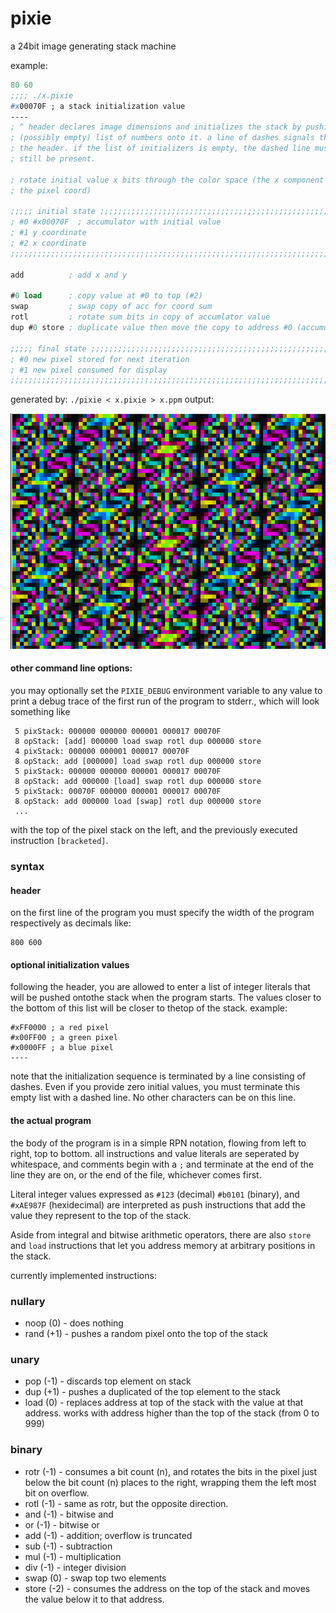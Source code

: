 
# pixie

a 24bit image generating stack machine

example:
```lisp
80 60
;;;; ./x.pixie
#x00070F ; a stack initialization value
----
; ^ header declares image dimensions and initializes the stack by pushing a 
; (possibly empty) list of numbers onto it. a line of dashes signals the end of
; the header. if the list of initializers is empty, the dashed line must
; still be present.

; rotate initial value x bits through the color space (the x component of 
; the pixel coord)

;;;;; initial state ;;;;;;;;;;;;;;;;;;;;;;;;;;;;;;;;;;;;;;;;;;;;;;;;;;;;;;;;;;;;
; #0 #x00070F  ; accumulator with initial value
; #1 y coordinate
; #2 x coordinate
;;;;;;;;;;;;;;;;;;;;;;;;;;;;;;;;;;;;;;;;;;;;;;;;;;;;;;;;;;;;;;;;;;;;;;;;;;;;;;;;

add          ; add x and y

#0 load      ; copy value at #0 to top (#2)
swap         ; swap copy of acc for coord sum
rotl         ; rotate sum bits in copy of accumlator value
dup #0 store ; duplicate value then move the copy to address #0 (accumulator)

;;;;; final state ;;;;;;;;;;;;;;;;;;;;;;;;;;;;;;;;;;;;;;;;;;;;;;;;;;;;;;;;;;;;;;
; #0 new pixel stored for next iteration
; #1 new pixel consumed for display
;;;;;;;;;;;;;;;;;;;;;;;;;;;;;;;;;;;;;;;;;;;;;;;;;;;;;;;;;;;;;;;;;;;;;;;;;;;;;;;;
```
generated by: `./pixie < x.pixie > x.ppm`
output:

![](https://raw.githubusercontent.com/jessrud/pixie/master/x.png)

#### other command line options:
you may optionally set the `PIXIE_DEBUG` environment variable to any value to 
print a debug trace of the first run of the program to stderr., which will look 
something like
```
 5 pixStack: 000000 000000 000001 000017 00070F
 8 opStack: [add] 000000 load swap rotl dup 000000 store
 4 pixStack: 000000 000001 000017 00070F
 8 opStack: add [000000] load swap rotl dup 000000 store
 5 pixStack: 000000 000000 000001 000017 00070F
 8 opStack: add 000000 [load] swap rotl dup 000000 store
 5 pixStack: 00070F 000000 000001 000017 00070F
 8 opStack: add 000000 load [swap] rotl dup 000000 store
 ... 
```
with the top of the pixel stack on the left, and the previously executed
instruction `[bracketed]`.

### syntax
#### header
on the first line of the program you must specify the width of the program 
respectively as decimals
like:
```
800 600
```
#### optional initialization values
following the header, you are allowed to enter a list of integer literals that 
will be pushed ontothe stack when the program starts. The values closer to the 
bottom of this list will be closer to thetop of the stack. example:
```
#xFF0000 ; a red pixel
#x00FF00 ; a green pixel
#x0000FF ; a blue pixel
----
```
note that the initialization sequence is terminated by a line consisting of 
dashes. Even if you provide zero initial values, you must terminate this empty 
list with a dashed line. No other characters can be on this line.

#### the actual program
the body of the program is in a simple RPN notation, flowing from left to right, 
top to bottom. all instructions and value literals are seperated by whitespace, 
and comments begin with a `;` and terminate at the end of the line they are on, 
or the end of the file, whichever comes first.

Literal integer values expressed as `#123` (decimal) `#b0101` (binary), and 
`#xAE987F` (hexidecimal) are interpreted as push instructions that add the value
they represent to the top of the stack.

Aside from integral and bitwise arithmetic operators, there are also `store` and
`load` instructions that let you address memory at arbitrary positions in the 
stack.

currently implemented instructions:

### nullary

* noop (0)  - does nothing
* rand (+1) - pushes a random pixel onto the top of the stack

### unary

* pop (-1) - discards top element on stack
* dup (+1) - pushes a duplicated of the top element to the stack
* load (0) - replaces address at top of the stack with the value
             at that address. works with address higher than
             the top of the stack (from 0 to 999)

### binary
* rotr (-1) - consumes a bit count (n), and rotates the bits in the pixel just 
              below the bit count (n) places to the right, wrapping them the 
              left most bit on overflow.
* rotl  (-1) - same as rotr, but the opposite direction.
* and   (-1) - bitwise and
* or    (-1) - bitwise or
* add   (-1) - addition; overflow is truncated
* sub   (-1) - subtraction
* mul   (-1) - multiplication
* div   (-1) - integer division
* swap  (0)  - swap top two elements
* store (-2) - consumes the address on the top of the stack and moves the value
               below it to that address.

